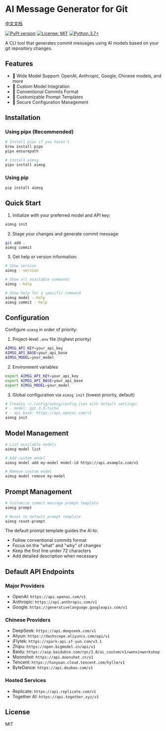 # AI Message Generator for Git

[中文文档](./README_CN.md)

[![PyPI version](https://badge.fury.io/py/aimsg.svg)](https://badge.fury.io/py/aimsg)
[![License: MIT](https://img.shields.io/badge/License-MIT-yellow.svg)](https://opensource.org/licenses/MIT)
[![Python 3.7+](https://img.shields.io/badge/python-3.7+-blue.svg)](https://www.python.org/downloads/)

A CLI tool that generates commit messages using AI models based on your git repository changes.

## Features

- 🤖 Wide Model Support: OpenAI, Anthropic, Google, Chinese models, and more
- 🔧 Custom Model Integration
- 📝 Conventional Commits Format
- 🎯 Customizable Prompt Templates
- 🔑 Secure Configuration Management

## Installation

### Using pipx (Recommended)

```bash
# Install pipx if you haven't
brew install pipx
pipx ensurepath

# Install aimsg
pipx install aimsg
```

### Using pip

```bash
pip install aimsg
```

## Quick Start

1. Initialize with your preferred model and API key:

```bash
aimsg init
```

2. Stage your changes and generate commit message:

```bash
git add .
aimsg commit
```

3. Get help or version information:

```bash
# Show version
aimsg --version

# Show all available commands
aimsg --help

# Show help for a specific command
aimsg model --help
aimsg commit --help
```

## Configuration

Configure `aimsg` in order of priority:

1. Project-level `.env` file (highest priority)

```bash
AIMSG_API_KEY=your_api_key
AIMSG_API_BASE=your_api_base
AIMSG_MODEL=your_model
```

2. Environment variables

```bash
export AIMSG_API_KEY=your_api_key
export AIMSG_API_BASE=your_api_base
export AIMSG_MODEL=your_model
```

3. Global configuration via `aimsg init` (lowest priority, default)

```bash
# Creates ~/.config/aimsg/config.json with default settings:
# - model: gpt-3.5-turbo
# - api_base: https://api.openai.com/v1
aimsg init
```

## Model Management

```bash
# List available models
aimsg model list

# Add custom model
aimsg model add my-model model-id https://api.example.com/v1

# Remove custom model
aimsg model remove my-model
```

## Prompt Management

```bash
# Customize commit message prompt template
aimsg prompt

# Reset to default prompt template
aimsg reset-prompt
```

The default prompt template guides the AI to:

- Follow conventional commits format
- Focus on the "what" and "why" of changes
- Keep the first line under 72 characters
- Add detailed description when necessary

## Default API Endpoints

### Major Providers

- OpenAI: `https://api.openai.com/v1`
- Anthropic: `https://api.anthropic.com/v1`
- Google: `https://generativelanguage.googleapis.com/v1`

### Chinese Providers

- DeepSeek: `https://api.deepseek.com/v1`
- Aliyun: `https://dashscope.aliyuncs.com/api/v1`
- iFlytek: `https://spark-api.xf-yun.com/v3.1`
- Zhipu: `https://open.bigmodel.cn/api/v1`
- Baidu: `https://aip.baidubce.com/rpc/2.0/ai_custom/v1/wenxinworkshop`
- Moonshot: `https://api.moonshot.cn/v1`
- Tencent: `https://hunyuan.cloud.tencent.com/hyllm/v1`
- ByteDance: `https://api.doubao.com/v1`

### Hosted Services

- Replicate: `https://api.replicate.com/v1`
- Together AI: `https://api.together.xyz/v1`

## License

MIT
